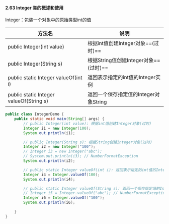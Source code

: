 #### 2.63 Integer 类的概述和使用

Integer：包装一个对象中的原始类型int的值

| 方法名                                  | 说明                                  |
| --------------------------------------- | ------------------------------------- |
| public Integer(int value)               | 根据int值创建Integer对象==(过时)==    |
| public Integer(String s)                | 根据String值创建Integer对象==(过时)== |
| public static Integer valueOf(int i)    | 返回表示指定的int值的Integer实例      |
| public static Integer valueOf(String s) | 返回一个保存指定值的Integer对象String |

```java
public class IntegerDemo {
    public static void main(String[] args) {
        // public Integer(int value): 根据int值创建Integer对象(过时)
        Integer i1 = new Integer(100);
        System.out.println(i1);

        // public Integer(String s): 根据String创建Integer对象(过时)
        Integer i2 = new Integer("100");
        // Integer i3 = new Integer("abc");
        // System.out.println(i3); // NumberFormatException
        System.out.println(i2);

        // public static Integer valueOf(int i): 返回表示指定的int值的Integer实例
        Integer i4 = Integer.valueOf(100);
        System.out.println(i4);

        // public static Integer valueOf(String s): 返回一个保存指定值的Integer对象String
        // Integer i5 = Integer.valueOf("abc"); // NumberFormatException
        Integer i6 = Integer.valueOf("100");
        System.out.println(i6);
        
    }
}
```

